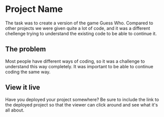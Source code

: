 # Project Name

The task was to create a version of the game Guess Who. Compared to other projects we were given quite a lot of code, and it was a different chellenge trying to understand the existing code to be able to continue it.

## The problem

Most people have different ways of coding, so it was a challenge to understand this way completely. It was important to be able to continue coding the same way.

## View it live

Have you deployed your project somewhere? Be sure to include the link to the deployed project so that the viewer can click around and see what it's all about.
